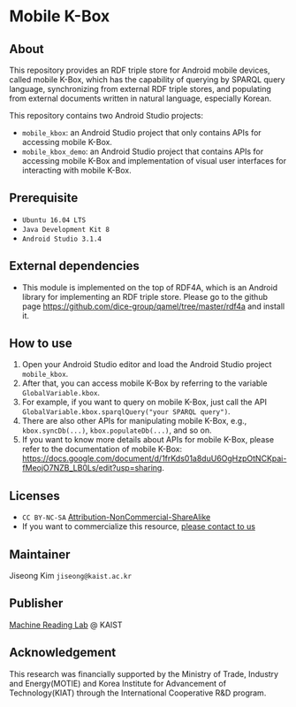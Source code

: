# Mobile K-Box

## About
This repository provides an RDF triple store for Android mobile devices, called mobile K-Box, which has the capability of querying by SPARQL query language, synchronizing from external RDF triple stores, and populating from external documents written in natural language, especially Korean.

This repository contains two Android Studio projects:
* `mobile_kbox`: an Android Studio project that only contains APIs for accessing mobile K-Box. 
* `mobile_kbox_demo`: an Android Studio project that contains APIs for accessing mobile K-Box and implementation of visual user interfaces for interacting with mobile K-Box.

## Prerequisite
* `Ubuntu 16.04 LTS`
* `Java Development Kit 8`
* `Android Studio 3.1.4`

## External dependencies
* This module is implemented on the top of RDF4A, which is an Android library for implementing an RDF triple store. Please go to the github page https://github.com/dice-group/qamel/tree/master/rdf4a and install it.

## How to use
1. Open your Android Studio editor and load the Android Studio project `mobile_kbox`.
2. After that, you can access mobile K-Box by referring to the variable `GlobalVariable.kbox`.
3. For example, if you want to query on mobile K-Box, just call the API `GlobalVariable.kbox.sparqlQuery("your SPARQL query")`.
4. There are also other APIs for manipulating mobile K-Box, e.g., `kbox.syncDb(...)`, `kbox.populateDb(...)`, and so on.
5. If you want to know more details about APIs for mobile K-Box, please refer to the documentation of mobile K-Box: https://docs.google.com/document/d/1frKds01a8duU6OgHzpOtNCKpai-fMeojO7NZB_LB0Ls/edit?usp=sharing.

## Licenses
* `CC BY-NC-SA` [Attribution-NonCommercial-ShareAlike](https://creativecommons.org/licenses/by-nc-sa/2.0/)
* If you want to commercialize this resource, [please contact to us](http://mrlab.kaist.ac.kr/contact)

## Maintainer
Jiseong Kim `jiseong@kaist.ac.kr`

## Publisher
[Machine Reading Lab](http://mrlab.kaist.ac.kr/) @ KAIST

## Acknowledgement
This research was financially supported by the Ministry of Trade, Industry and Energy(MOTIE) and Korea Institute for Advancement of Technology(KIAT) through the International Cooperative R&D program.
